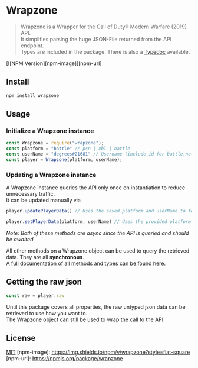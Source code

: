 # Wrapzone

> Wrapzone is a Wrapper for the Call of Duty® Modern Warfare (2019) API.  
> It simplifies parsing the huge JSON-File returned from the API endpoint.  
> Types are included in the package. There is also a [Typedoc](https://realdegrees.github.io/wrapzone/) available.

[![NPM Version][npm-image]][npm-url]

## Install

```bash
npm install wrapzone
```

## Usage

### Initialize a Wrapzone instance

```javascript
const Wrapzone = require("wrapzone");
const platform = "battle" // psn | xbl | battle
const userName = "degrees#21681" // Username (include id for battle.net)
const player = Wrapzone(platform, userName);
```

### Updating a Wrapzone instance

A Wrapzone instance queries the API only once on instantiation to reduce unnecessary traffic.  
It can be updated manually via

```javascript
player.updatePlayerData() // Uses the saved platform and userName to fetch the data
```
```javascript
player.setPlayerData(platform, userName) // Uses the provided platform and userName to fetch the data
```

*Note: Both of these methods are async since the API is queried and should be awaited*  

All other methods on a Wrapzone object can be used to query the retrieved data. They are all **synchronous**.  
[A full documentation of all methods and types can be found here.](https://realdegrees.github.io/wrapzone/) 

## Getting the raw json

```javascript
const raw = player.raw
```
Until this package covers all properties, the raw untyped json data can be retrieved to use how you want to.  
The Wrapzone object can still be used to wrap the call to the API.

## License

[MIT](LICENSE)
[npm-image]: https://img.shields.io/npm/v/wrapzone?style=flat-square
[npm-url]: https://npmjs.org/package/wrapzone
